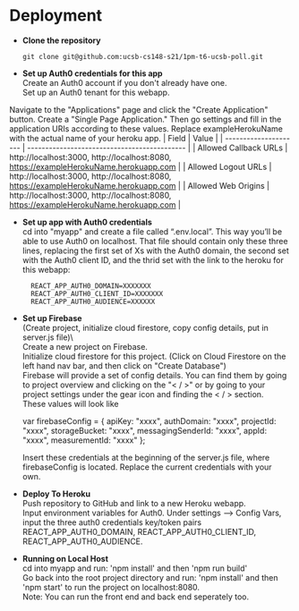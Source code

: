 # Deployment

- **Clone the repository**
    ```
    git clone git@github.com:ucsb-cs148-s21/1pm-t6-ucsb-poll.git
    ```
- **Set up Auth0 credentials for this app**\
    Create an Auth0 account if you don't already have one.\
    Set up an Auth0 tenant for this webapp.
    
Navigate to the "Applications" page and click the "Create Application" button. Create a "Single Page Application." Then go settings and fill in the application URIs according to these values. Replace exampleHerokuName with the actual name of your heroku app. 
| Field                 | Value                                        |
| --------------------- | -------------------------------------------- |
| Allowed Callback URLs | http://localhost:3000, http://localhost:8080, https://exampleHerokuName.herokuapp.com |
| Allowed Logout URLs   | http://localhost:3000, http://localhost:8080, https://exampleHerokuName.herokuapp.com |
| Allowed Web Origins   | http://localhost:3000, http://localhost:8080, https://exampleHerokuName.herokuapp.com |
        
<!-- TODO: Summarize main Instructions from cs156? -->
- **Set up app with Auth0 credentials**\
    cd into "myapp" and create a file called “.env.local”. This way you’ll be able to use Auth0 on localhost. That file should contain only these three lines, replacing the first     set of Xs with the Auth0 domain, the second set with the Auth0 client ID, and the thrid set with the link to the heroku for this webapp:

        REACT_APP_AUTH0_DOMAIN=XXXXXXX  
        REACT_APP_AUTH0_CLIENT_ID=XXXXXXX  
        REACT_APP_AUTH0_AUDIENCE=XXXXXX 
- **Set up Firebase**\
    (Create project, initialize cloud firestore, copy config details, put in server.js file)\     
    Create a new project on Firebase. \
    Initialize cloud firestore for this project. (Click on Cloud Firestore on the left hand nav bar, and then click on "Create Database") \
    Firebase will provide a set of config details. You can find them by going to project overview and clicking on the "< / >" or by going to your project settings under the gear icon and finding the < / > section.\
    These values will look like
   
   var firebaseConfig = {
    apiKey: "xxxx",
    authDomain: "xxxx",
    projectId: "xxxx",
    storageBucket: "xxxx",
    messagingSenderId: "xxxx",
    appId: "xxxx",
    measurementId: "xxxx"
  };
  
    Insert these credentials at the beginning of the server.js file, where firebaseConfig is located. Replace the current credentials with your own. 
    
- **Deploy To Heroku**\
        Push repository to GitHub and link to a new Heroku webapp.\
        Input environment variables for Auth0. Under settings --> Config Vars, input the three auth0 credentials key/token pairs REACT_APP_AUTH0_DOMAIN, REACT_APP_AUTH0_CLIENT_ID, REACT_APP_AUTH0_AUDIENCE.
        
    <!--- set up express ? -->
<!--- - cd in myapp & npm run build? (Trouble shooting if heroku is not working properly) -->

- **Running on Local Host**\
    cd into myapp and run: 'npm install' and then 'npm run build'\
    Go back into the root project directory and run: 'npm install' and then 'npm start' to run the project on localhost:8080.\
    Note: You can run the front end and back end seperately too. 


